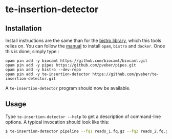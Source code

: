 # te-insertion-detector

## Installation

Install instructions are the same than for the [bistro library](https://github.com/pveber/bistro), which this tools relies on. You can follow the [manual](http://bistro.readthedocs.io/en/latest/getting-started.html) to install `opam`, `bistro` and `docker`. Once this is done, simply type :
```
opam pin add -y biocaml https://github.com/biocaml/biocaml.git
opam pin add -y pipes https://github.com/pveber/pipes.git
opam pin add -y bistro --dev-repo
opam pin add -y te-insertion-detector https://github.com/pveber/te-insertion-detector.git
```
A `te-insertion-detector` program should now be available.

## Usage

Type `te-insertion-detector --help` to get a description of command-line options. A typical invocation should look like this:
```sh
$ te-insertion-detector pipeline --fq1 reads_1.fq.gz --fq2 reads_2.fq.gz --genome droSim1 --te-list TEs.fa --mem 8 --np 8 --outdir results
```
